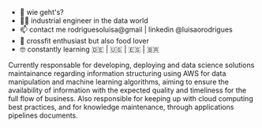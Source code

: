 - 👋 wie geht's?
- :woman_technologist: industrial engineer in the data world
- 📫 contact me rodriguesoluisa@gmail | linkedin @luisaorodrigues
- :muscle: crossfit enthusiast but also food lover 
- :nerd_face: constantly learning   :de: | :us: | :es: | :brazil:


Currently responsable for developing, deploying and data science solutions maintainance regarding information structuring using AWS for data manipulation and machine learning algorithms, aiming to ensure the availability of information with the expected quality and timeliness for the full flow of business. Also responsible for keeping up with cloud computing best practices, and for knowledge maintenance, through applications pipelines documents.

<!---
luisarodriguees/luisarodriguees is a ✨ special ✨ repository because its `README.md` (this file) appears on your GitHub profile.
You can click the Preview link to take a look at your changes.
--->
